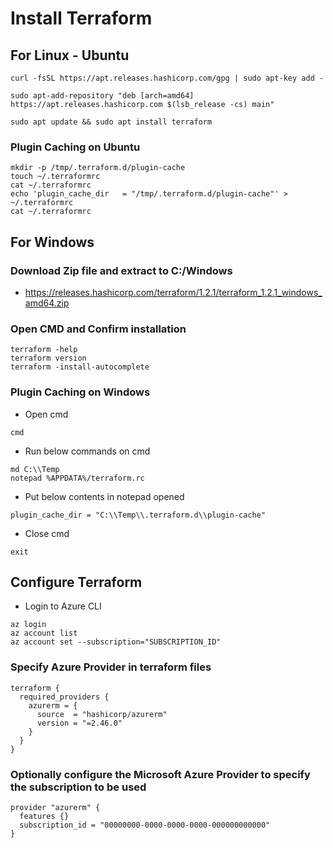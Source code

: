 # Install Terraform

## For Linux - Ubuntu
```
curl -fsSL https://apt.releases.hashicorp.com/gpg | sudo apt-key add -
```

```
sudo apt-add-repository "deb [arch=amd64] https://apt.releases.hashicorp.com $(lsb_release -cs) main"
```

```
sudo apt update && sudo apt install terraform
```

### Plugin Caching on Ubuntu
```
mkdir -p /tmp/.terraform.d/plugin-cache
touch ~/.terraformrc
cat ~/.terraformrc
echo 'plugin_cache_dir   = "/tmp/.terraform.d/plugin-cache"' > ~/.terraformrc
cat ~/.terraformrc
```

## For Windows
### Download Zip file and extract to C:/Windows
  - https://releases.hashicorp.com/terraform/1.2.1/terraform_1.2.1_windows_amd64.zip

### Open CMD and Confirm installation
```
terraform -help
terraform version
terraform -install-autocomplete
```

### Plugin Caching on Windows
- Open cmd
```
cmd
```

- Run below commands on cmd
```
md C:\\Temp
notepad %APPDATA%/terraform.rc
```

- Put below contents in notepad opened
```
plugin_cache_dir = "C:\\Temp\\.terraform.d\\plugin-cache"
```

- Close cmd
```
exit
```

## Configure Terraform
- Login to Azure CLI
```
az login
az account list
az account set --subscription="SUBSCRIPTION_ID"
```

### Specify Azure Provider in terraform files
```
terraform {
  required_providers {
    azurerm = {
      source  = "hashicorp/azurerm"
      version = "=2.46.0"
    }
  }
}
```

### Optionally configure the Microsoft Azure Provider to specify the subscription to be used
```
provider "azurerm" {
  features {}
  subscription_id = "00000000-0000-0000-0000-000000000000"
}
```
